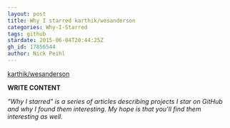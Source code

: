 ```yaml
---
layout: post
title: Why I starred karthik/wesanderson
categories: Why-I-Starred
tags: github
stardate: 2015-06-04T20:44:25Z
gh_id: 17856544
author: Nick Peihl
---
```


[karthik/wesanderson](https://github.com/karthik/wesanderson)

**WRITE CONTENT**

*"Why I starred" is a series of articles describing projects I star on GitHub and why I found them interesting. My hope is that you'll find them interesting as well.*

